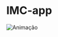 # IMC-app
![Animação](https://user-images.githubusercontent.com/53658830/212421354-332d87ae-dd18-41fe-b225-26e2d177bd37.gif)

